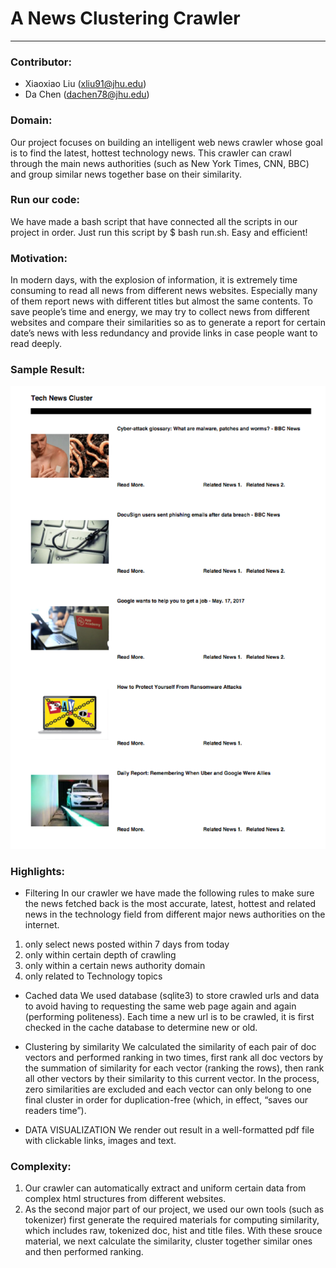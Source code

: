# A News Clustering Crawler
----------------------------
### Contributor:
* Xiaoxiao Liu	 (xliu91@jhu.edu)
* Da Chen    (dachen78@jhu.edu)

### Domain:
Our project focuses on building an intelligent web news crawler whose goal is to find the latest, hottest technology news. This crawler can crawl through the main news authorities (such as New York Times, CNN, BBC) and group similar news together base on their similarity.

### Run our code:
We have made a bash script that have connected all the scripts in our project in order. Just run this script by $ bash run.sh. Easy and efficient!

### Motivation:
In modern days, with the explosion of information, it is extremely time consuming to read all news from different news websites. Especially many of them report news with different titles but almost the same contents. To save people’s time and energy, we may try to collect news from different websites and compare their similarities so as to generate a report for certain date’s news with less redundancy and provide links in case people want to read deeply. 

### Sample Result: 
![sample result](./PDF_Generator/sample.png "Sample page")

### Highlights:
* Filtering
In our crawler we have made the following rules to make sure the news fetched back is the most accurate, latest, hottest and related news in the technology field from different major news authorities on the internet.
1)	only select news posted within 7 days from today
2)	only within certain depth of crawling 
3)	only within a certain news authority domain
4)	only related to Technology topics

* Cached data
We used database (sqlite3) to store crawled urls and data to avoid having to requesting the same web page again and again (performing politeness). Each time a new url is to be crawled, it is first checked in the cache database to determine new or old. 
	
* Clustering by similarity
We calculated the similarity of each pair of doc vectors and performed ranking in two times, first rank all doc vectors by the summation of similarity for each vector (ranking the rows), then rank all other vectors by their similarity to this current vector. In the process, zero similarities are excluded and each vector can only belong to one final cluster in order for duplication-free (which, in effect, “saves our readers time”).

* DATA VISUALIZATION
We render out result in a well-formatted pdf file with clickable links, images and text. 


### Complexity: 
1.	Our crawler can automatically extract and uniform certain data from complex html structures from different websites.
2.	As the second major part of our project, we used our own tools (such as tokenizer) first generate the required materials for computing similarity, which includes raw, tokenized doc, hist and title files. With these srouce material, we next calculate the similarity, cluster together similar ones and then performed ranking.



